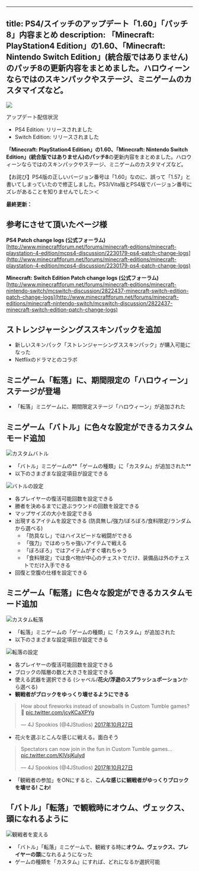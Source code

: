 
---
title: PS4/スイッチのアップデート「1.60」「パッチ8」内容まとめ
description: 「Minecraft: PlayStation4 Edition」の1.60、「Minecraft: Nintendo Switch Edition」(統合版ではありません)のパッチ8の更新内容をまとめました。ハロウィーンならではのスキンパックやステージ、ミニゲームのカスタマイズなど。
---

![](https://cdn-ak.f.st-hatena.com/images/fotolife/s/sasigume/20210208/20210208110510.png)

アップデート配信状況

*   PS4 Edition: リリースされました
*   Switch Edition: リリースされました

**「Minecraft: PlayStation4 Edition」の1.60、「Minecraft: Nintendo Switch Edition」(統合版ではありません)のパッチ8**の更新内容をまとめました。ハロウィーンならではのスキンパックやステージ、ミニゲームのカスタマイズなど。

【お詫び】PS4版の正しいバージョン番号は「1.60」なのに、誤って「1.57」と書いてしまっていたので修正しました。PS3/Vita版とPS4版でバージョン番号にズレがあることを知りませんでした＞＜

**最終更新：**

## 参考にさせて頂いたページ様

**PS4 Patch change logs (公式フォーラム)**  
[http://www.minecraftforum.net/forums/minecraft-editions/minecraft-playstation-4-edition/mcps4-discussion/2230179-ps4-patch-change-logs](http://www.minecraftforum.net/forums/minecraft-editions/minecraft-playstation-4-edition/mcps4-discussion/2230179-ps4-patch-change-logs)

**Minecraft: Switch Edition Patch change logs (公式フォーラム)**  
[http://www.minecraftforum.net/forums/minecraft-editions/minecraft-nintendo-switch/mcswitch-discussion/2822437-minecraft-switch-edition-patch-change-logs](http://www.minecraftforum.net/forums/minecraft-editions/minecraft-nintendo-switch/mcswitch-discussion/2822437-minecraft-switch-edition-patch-change-logs)

## ストレンジャーシングススキンパックを追加

*   新しいスキンパック「ストレンジャーシングススキンパック」が購入可能になった
*   Netflixのドラマとのコラボ

## ミニゲーム「転落」に、期間限定の「ハロウィーン」ステージが登場

*   「転落」ミニゲームに、期間限定ステージ「ハロウィーン」が追加された

## ミニゲーム「バトル」に色々な設定ができるカスタムモード追加

![カスタムバトル](https://cdn-ak.f.st-hatena.com/images/fotolife/s/sasigume/20210208/20210208123017.jpg)

*   「バトル」ミニゲームの**「ゲームの種類」に「カスタム」が追加された**
*   以下のさまざまな設定項目が設定できる

![バトルの設定](https://cdn-ak.f.st-hatena.com/images/fotolife/s/sasigume/20210208/20210208090357.jpg)

*   各プレイヤーの復活可能回数を設定できる
*   勝者を決めるまでに遊ぶラウンドの回数を設定できる
*   マップサイズの大小を設定できる
*   出現するアイテムを設定できる (防具無し/強力/ぼろぼろ/食料限定/ランダムから選べる)
    *   「防具なし」ではハイスピードな戦闘ができる
    *   「強力」ではめっちゃ強いアイテムで戦える
    *   「ぼろぼろ」ではアイテムがすぐ壊れちゃう
    *   「食料限定」では食べ物が中心のチェストでだけ、装備品は外のチェストでだけ入手できる
*   回復と空腹の仕様を設定できる

## ミニゲーム「転落」に色々な設定ができるカスタムモード追加

![カスタム転落](https://cdn-ak.f.st-hatena.com/images/fotolife/s/sasigume/20210208/20210208121446.jpg)

*   「転落」ミニゲームの「ゲームの種類」に「カスタム」が追加された
*   以下のさまざまな設定項目が設定できる

![転落の設定](https://cdn-ak.f.st-hatena.com/images/fotolife/s/sasigume/20210208/20210208110232.jpg)

*   各プレイヤーの復活可能回数を設定できる
*   ブロックの階層の数と大きさを設定できる
*   使える武器を選択できる (シャベル/**花火/浮遊のスプラッシュポーション**から選べる)
*   **観戦者がブロックをゆっくり壊せるようにできる**

> How about fireworks instead of snowballs in Custom Tumble games? 🙂 [pic.twitter.com/jcyKCaXPYg](https://t.co/jcyKCaXPYg)
> 
> — 4J Spookios (@4JStudios) [2017年10月27日](https://twitter.com/4JStudios/status/923840966410334209?ref_src=twsrc%5Etfw)

*   花火を選ぶとこんな感じに戦える。面白そう

> Spectators can now join in the fun in Custom Tumble games… [pic.twitter.com/KlVsjKulyd](https://t.co/KlVsjKulyd)
> 
> — 4J Spookios (@4JStudios) [2017年10月27日](https://twitter.com/4JStudios/status/923840076949401600?ref_src=twsrc%5Etfw)

*   「観戦者の参加」をONにすると、**こんな感じに観戦者がゆっくりブロックを壊せる! こわ!**

## 「バトル」「転落」で観戦時にオウム、ヴェックス、頭になれるように

![観戦者を変える](https://cdn-ak.f.st-hatena.com/images/fotolife/s/sasigume/20210208/20210208091135.jpg)

*   「バトル」「転落」ミニゲームで、観戦する時に**オウム、ヴェックス、プレイヤーの頭**になれるようになった
*   ゲームの種類を「カスタム」にすれば、どれになるか選択可能
